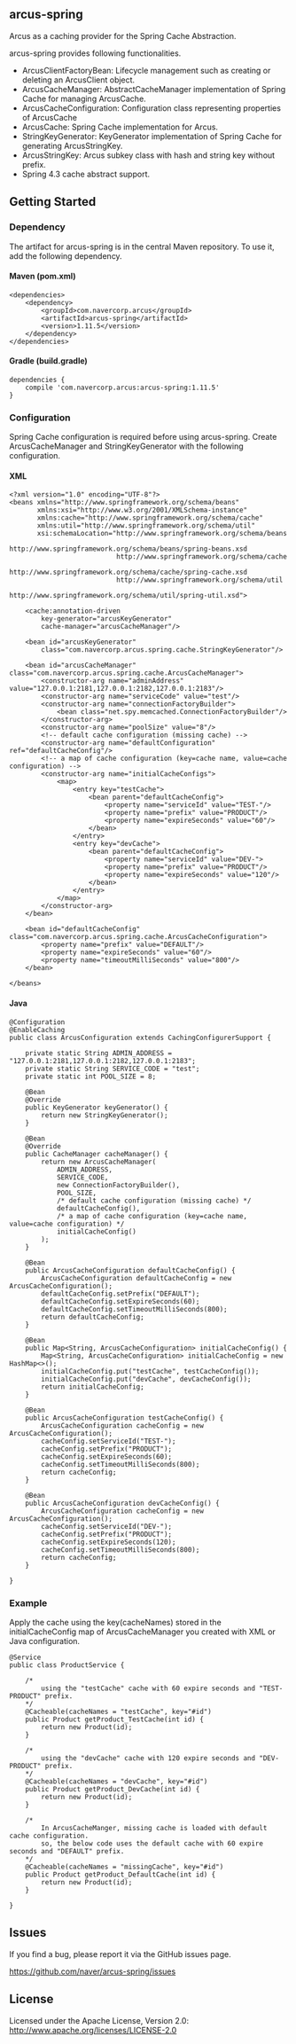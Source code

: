 ## arcus-spring

Arcus as a caching provider for the Spring Cache Abstraction.

arcus-spring provides following functionalities.

- ArcusClientFactoryBean: Lifecycle management such as creating or deleting an ArcusClient object.
- ArcusCacheManager: AbstractCacheManager implementation of Spring Cache for managing ArcusCache.
- ArcusCacheConfiguration: Configuration class representing properties of ArcusCache
- ArcusCache: Spring Cache implementation for Arcus.
- StringKeyGenerator: KeyGenerator implementation of Spring Cache for generating ArcusStringKey.
- ArcusStringKey: Arcus subkey class with hash and string key without prefix.
- Spring 4.3 cache abstract support.

## Getting Started

### Dependency

The artifact for arcus-spring is in the central Maven repository. To use it, add the following dependency.

#### Maven (pom.xml)

```
<dependencies>
    <dependency>
        <groupId>com.navercorp.arcus</groupId>
        <artifactId>arcus-spring</artifactId>
        <version>1.11.5</version>
    </dependency>
</dependencies>
```

#### Gradle (build.gradle)
```
dependencies {
    compile 'com.navercorp.arcus:arcus-spring:1.11.5'
}
```

### Configuration
Spring Cache configuration is required before using arcus-spring. Create ArcusCacheManager and StringKeyGenerator with the following configuration. 

#### XML
```
<?xml version="1.0" encoding="UTF-8"?>
<beans xmlns="http://www.springframework.org/schema/beans"
       xmlns:xsi="http://www.w3.org/2001/XMLSchema-instance"
       xmlns:cache="http://www.springframework.org/schema/cache"
       xmlns:util="http://www.springframework.org/schema/util"
       xsi:schemaLocation="http://www.springframework.org/schema/beans
                           http://www.springframework.org/schema/beans/spring-beans.xsd
                           http://www.springframework.org/schema/cache
                           http://www.springframework.org/schema/cache/spring-cache.xsd
	                       http://www.springframework.org/schema/util
                           http://www.springframework.org/schema/util/spring-util.xsd">

    <cache:annotation-driven
        key-generator="arcusKeyGenerator"
        cache-manager="arcusCacheManager"/>

    <bean id="arcusKeyGenerator"
        class="com.navercorp.arcus.spring.cache.StringKeyGenerator"/>

    <bean id="arcusCacheManager" class="com.navercorp.arcus.spring.cache.ArcusCacheManager">
        <constructor-arg name="adminAddress" value="127.0.0.1:2181,127.0.0.1:2182,127.0.0.1:2183"/>
        <constructor-arg name="serviceCode" value="test"/>
        <constructor-arg name="connectionFactoryBuilder">
            <bean class="net.spy.memcached.ConnectionFactoryBuilder"/>
        </constructor-arg>
        <constructor-arg name="poolSize" value="8"/>
        <!-- default cache configuration (missing cache) -->
        <constructor-arg name="defaultConfiguration" ref="defaultCacheConfig"/>
        <!-- a map of cache configuration (key=cache name, value=cache configuration) -->
        <constructor-arg name="initialCacheConfigs">
            <map>
                <entry key="testCache">
                    <bean parent="defaultCacheConfig">
                        <property name="serviceId" value="TEST-"/>
                        <property name="prefix" value="PRODUCT"/>
                        <property name="expireSeconds" value="60"/>
                    </bean>
                </entry>
                <entry key="devCache">
                    <bean parent="defaultCacheConfig">
                        <property name="serviceId" value="DEV-">
                        <property name="prefix" value="PRODUCT"/>
                        <property name="expireSeconds" value="120"/>
                    </bean>
                </entry>
            </map>
        </constructor-arg>
    </bean>

    <bean id="defaultCacheConfig" class="com.navercorp.arcus.spring.cache.ArcusCacheConfiguration">
        <property name="prefix" value="DEFAULT"/>
        <property name="expireSeconds" value="60"/>
        <property name="timeoutMilliSeconds" value="800"/>
    </bean>

</beans>
```

#### Java
```
@Configuration
@EnableCaching
public class ArcusConfiguration extends CachingConfigurerSupport {

    private static String ADMIN_ADDRESS = "127.0.0.1:2181,127.0.0.1:2182,127.0.0.1:2183";
    private static String SERVICE_CODE = "test";
    private static int POOL_SIZE = 8;

    @Bean
    @Override
    public KeyGenerator keyGenerator() {
        return new StringKeyGenerator();
    }

    @Bean
    @Override
    public CacheManager cacheManager() {
        return new ArcusCacheManager(
            ADMIN_ADDRESS,
            SERVICE_CODE,
            new ConnectionFactoryBuilder(),
            POOL_SIZE,
            /* default cache configuration (missing cache) */
            defaultCacheConfig(),
            /* a map of cache configuration (key=cache name, value=cache configuration) */
            initialCacheConfig()
        );
    }

    @Bean
    public ArcusCacheConfiguration defaultCacheConfig() {
        ArcusCacheConfiguration defaultCacheConfig = new ArcusCacheConfiguration();
        defaultCacheConfig.setPrefix("DEFAULT");
        defaultCacheConfig.setExpireSeconds(60);
        defaultCacheConfig.setTimeoutMilliSeconds(800);
        return defaultCacheConfig;
    }

    @Bean
    public Map<String, ArcusCacheConfiguration> initialCacheConfig() {
        Map<String, ArcusCacheConfiguration> initialCacheConfig = new HashMap<>();
        initialCacheConfig.put("testCache", testCacheConfig());
        initialCacheConfig.put("devCache", devCacheConfig());
        return initialCacheConfig;
    }

    @Bean
    public ArcusCacheConfiguration testCacheConfig() {
        ArcusCacheConfiguration cacheConfig = new ArcusCacheConfiguration();
        cacheConfig.setServiceId("TEST-");
        cacheConfig.setPrefix("PRODUCT");
        cacheConfig.setExpireSeconds(60);
        cacheConfig.setTimeoutMilliSeconds(800);
        return cacheConfig;
    }

    @Bean
    public ArcusCacheConfiguration devCacheConfig() {
        ArcusCacheConfiguration cacheConfig = new ArcusCacheConfiguration();
        cacheConfig.setServiceId("DEV-");
        cacheConfig.setPrefix("PRODUCT");
        cacheConfig.setExpireSeconds(120);
        cacheConfig.setTimeoutMilliSeconds(800);
        return cacheConfig;
    }

}
```

### Example

Apply the cache using the key(cacheNames) stored in the initialCacheConfig map of ArcusCacheManager you created with XML or Java configuration. 

```
@Service
public class ProductService {

    /*
        using the "testCache" cache with 60 expire seconds and "TEST-PRODUCT" prefix.
    */
    @Cacheable(cacheNames = "testCache", key="#id")
    public Product getProduct_TestCache(int id) {
        return new Product(id);
    }

    /*
        using the "devCache" cache with 120 expire seconds and "DEV-PRODUCT" prefix.
    */
    @Cacheable(cacheNames = "devCache", key="#id")
    public Product getProduct_DevCache(int id) {
        return new Product(id);
    }

    /*
        In ArcusCacheManger, missing cache is loaded with default cache configuration.
        so, the below code uses the default cache with 60 expire seconds and "DEFAULT" prefix.
    */
    @Cacheable(cacheNames = "missingCache", key="#id")
    public Product getProduct_DefaultCache(int id) {
        return new Product(id);
    }

}
```

## Issues

If you find a bug, please report it via the GitHub issues page.

https://github.com/naver/arcus-spring/issues

## License

Licensed under the Apache License, Version 2.0: http://www.apache.org/licenses/LICENSE-2.0
